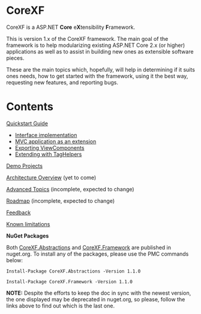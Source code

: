 # CoreXF
CoreXF is a ASP.NET **Core** e**X**tensibility **F**ramework. 

<!--To get started read the [documentation](http://achristov.viewdocs.io/corexf).-->
<!--To get started read the [documentation](https://github.com/achristov/CoreXF/wiki).-->

This is version 1.x of the CoreXF framework. The main goal of the framework is to help modularizing existing ASP.NET Core 2.x (or higher) applications as well as to assist in building new ones as extensible software pieces.

These are the main topics which, hopefully, will help in determining if it suits ones needs, how to get started with the framework, using it the best way, requesting new features, and reporting bugs.

# Contents
[Quickstart Guide](Docs/Quickstart-Guide.md)
- [Interface implementation](Docs/Interface-implementation.md)
- [MVC application as an extension](Docs/MVC-application-as-an-extension.md)
- [Exporting ViewComponents](Docs/Exporting-ViewComponents.md)
- [Extending with TagHelpers](Docs/Extending-with-TagHelpers.md)

[Demo Projects](Docs/Demo-Projects.md)

[Architecture Overview](Docs/Architecture-Overview.md) (yet to come)

[Advanced Topics](Docs/Advanced-Topics.md) (incomplete, expected to change)

[Roadmap](Docs/Roadmap.md) (incomplete, expected to change)

[Feedback](Docs/Feedback.md) 

[Known limitations](Docs/Known-limitations.md)

**NuGet Packages**

Both [CoreXF.Abstractions](https://www.nuget.org/packages/CoreXF.Abstractions) and [CoreXF.Framework](https://www.nuget.org/packages/CoreXF.Framework/) are published in nuget.org. To install any of the packages, please use the PMC commands below:

`Install-Package CoreXF.Abstractions -Version 1.1.0`

`Install-Package CoreXF.Framework -Version 1.1.0`

**NOTE:** Despite the efforts to keep the doc in sync with the newest version, the one displayed may be deprecated in nuget.org, so please, follow the links above to find out which is the last one.


